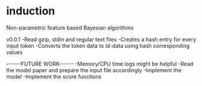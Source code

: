 induction
=========

Non-parametric feature based Bayesian algorithms

v0.0.1
	-Read gzip, stdin and regular text files
	-Creates a hash entry for every input token
	-Converts the token data to id-data using hash corresponding values

------FUTURE WORK------
	-Memory/CPU time logs might be helpful
	-Read the model paper and prepare the input file accordingly
	-Implement the model
	-Implement the score functions
